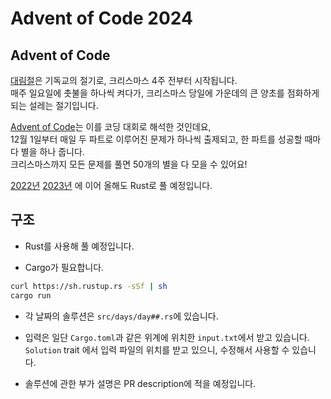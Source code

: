 # Advent of Code 2024

## Advent of Code

[대림절](https://en.wikipedia.org/wiki/Advent)은 기독교의 절기로, 크리스마스 4주 전부터 시작됩니다.  
매주 일요일에 촛불을 하나씩 켜다가, 크리스마스 당일에 가운데의 큰 양초를 점화하게 되는 설레는 절기입니다.

[Advent of Code](https://adventofcode.com/)는 이를 코딩 대회로 해석한 것인데요,  
12월 1일부터 매일 두 파트로 이루어진 문제가 하나씩 출제되고, 한 파트를 성공할 때마다 별을 하나 줍니다.  
크리스마스까지 모든 문제를 풀면 50개의 별을 다 모을 수 있어요!

[2022년](https://github.com/hwoongkang/adventofcode2022)
[2023년](https://github.com/hwoongkang/advent_of_code_2023)
에 이어 올해도 Rust로 풀 예정입니다.

## 구조

- Rust를 사용해 풀 예정입니다.

- Cargo가 필요합니다.

```Bash
curl https://sh.rustup.rs -sSf | sh
cargo run
```

- 각 날짜의 솔루션은 `src/days/day##.rs`에 있습니다.

- 입력은 일단 `Cargo.toml`과 같은 위계에 위치한 `input.txt`에서 받고 있습니다.  
  `Solution` trait 에서 입력 파일의 위치를 받고 있으니, 수정해서 사용할 수 있습니다.

- 솔루션에 관한 부가 설명은 PR description에 적을 예정입니다.
